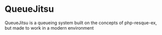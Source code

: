 # QueueJitsu

QueueJitsu is a queueing system built on the concepts of php-resque-ex, but made to work in a modern environment
